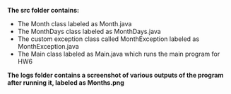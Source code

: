 **The src folder contains:**

- The Month class labeled as Month.java
- The MonthDays class labeled as MonthDays.java
- The custom exception class called MonthException labeled as MonthException.java
- The Main class labeled as Main.java which runs the main program for HW6


**The logs folder contains a screenshot of various outputs of the program after running it, labeled as Months.png**
